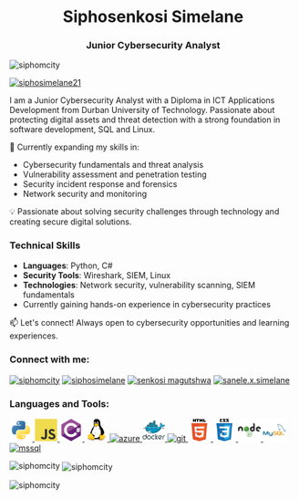 <h1 align="center">Siphosenkosi Simelane</h1>
<h3 align="center">Junior Cybersecurity Analyst</h3>

<p align="left"> <img src="https://komarev.com/ghpvc/?username=siphomcity&label=Profile%20views&color=0e75b6&style=flat" alt="siphomcity" /> </p>

<p align="left"> <a href="https://x.com/SiphoSimelane21?t=b_ROxXuLTa0gDqbUoirILA&s=09" target="blank"><img src="https://x.com/SiphoSimelane21?t=b_ROxXuLTa0gDqbUoirILA&s=09?logo=twitter&style=for-the-badge" alt="siphosimelane21" /></a> </p>

I am a Junior Cybersecurity Analyst with a Diploma in ICT Applications Development from Durban University of Technology. Passionate about protecting digital assets and threat detection with a strong foundation in software development, SQL and Linux.

🚀 Currently expanding my skills in:
- Cybersecurity fundamentals and threat analysis
- Vulnerability assessment and penetration testing
- Security incident response and forensics
- Network security and monitoring

💡 Passionate about solving security challenges through technology and creating secure digital solutions.

### Technical Skills
- **Languages**: Python, C#
- **Security Tools**: Wireshark, SIEM, Linux
- **Technologies**: Network security, vulnerability scanning, SIEM fundamentals
- Currently gaining hands-on experience in cybersecurity practices

📫 Let's connect! Always open to cybersecurity opportunities and learning experiences.

<h3 align="left">Connect with me:</h3>
<p align="left">
<a href="https://x.com/SiphoSimelane21?t=b_ROxXuLTa0gDqbUoirILA&s=09" target="blank"><img align="center" src="https://raw.githubusercontent.com/rahuldkjain/github-profile-readme-generator/master/src/images/icons/Social/twitter.svg" alt="siphomcity" height="30" width="40" /></a>
<a href="https://www.linkedin.com/in/sipho-simelane-215712241?utm_source=share&utm_campaign=share_via&utm_content=profile&utm_medium=android_app" target="blank"><img align="center" src="https://raw.githubusercontent.com/rahuldkjain/github-profile-readme-generator/master/src/images/icons/Social/linked-in-alt.svg" alt="siphosimelane" height="30" width="40" /></a>
<a href="https://www.facebook.com/share/16pYxDAVhN/" target="blank"><img align="center" src="https://raw.githubusercontent.com/rahuldkjain/github-profile-readme-generator/master/src/images/icons/Social/facebook.svg" alt="senkosi magutshwa" height="30" width="40" /></a>
<a href="https://www.instagram.com/sanele.x.simelane?igsh=MXRucjZ0dzY5MnkwNQ==" target="blank"><img align="center" src="https://raw.githubusercontent.com/rahuldkjain/github-profile-readme-generator/master/src/images/icons/Social/instagram.svg" alt="sanele.x.simelane" height="30" width="40" /></a>
</p>

<h3 align="left">Languages and Tools:</h3>
<p align="left"> <a href="https://www.python.org" target="_blank" rel="noreferrer"> <img src="https://raw.githubusercontent.com/devicons/devicon/master/icons/python/python-original.svg" alt="python" width="40" height="40"/> </a> <a href="https://developer.mozilla.org/en-US/docs/Web/JavaScript" target="_blank" rel="noreferrer"> <img src="https://raw.githubusercontent.com/devicons/devicon/master/icons/javascript/javascript-original.svg" alt="javascript" width="40" height="40"/> </a> <a href="https://www.w3schools.com/cs/" target="_blank" rel="noreferrer"> <img src="https://raw.githubusercontent.com/devicons/devicon/master/icons/csharp/csharp-original.svg" alt="csharp" width="40" height="40"/> </a> <a href="https://www.linux.org/" target="_blank" rel="noreferrer"> <img src="https://raw.githubusercontent.com/devicons/devicon/master/icons/linux/linux-original.svg" alt="linux" width="40" height="40"/> </a> <a href="https://azure.microsoft.com/en-in/" target="_blank" rel="noreferrer"> <img src="https://www.vectorlogo.zone/logos/microsoft_azure/microsoft_azure-icon.svg" alt="azure" width="40" height="40"/> </a> <a href="https://www.docker.com/" target="_blank" rel="noreferrer"> <img src="https://raw.githubusercontent.com/devicons/devicon/master/icons/docker/docker-original-wordmark.svg" alt="docker" width="40" height="40"/> </a> <a href="https://git-scm.com/" target="_blank" rel="noreferrer"> <img src="https://www.vectorlogo.zone/logos/git-scm/git-scm-icon.svg" alt="git" width="40" height="40"/> </a> <a href="https://www.w3.org/html/" target="_blank" rel="noreferrer"> <img src="https://raw.githubusercontent.com/devicons/devicon/master/icons/html5/html5-original-wordmark.svg" alt="html5" width="40" height="40"/> </a> <a href="https://www.w3schools.com/css/" target="_blank" rel="noreferrer"> <img src="https://raw.githubusercontent.com/devicons/devicon/master/icons/css3/css3-original-wordmark.svg" alt="css3" width="40" height="40"/> </a> <a href="https://nodejs.org" target="_blank" rel="noreferrer"> <img src="https://raw.githubusercontent.com/devicons/devicon/master/icons/nodejs/nodejs-original-wordmark.svg" alt="nodejs" width="40" height="40"/> </a> <a href="https://www.mysql.com/" target="_blank" rel="noreferrer"> <img src="https://raw.githubusercontent.com/devicons/devicon/master/icons/mysql/mysql-original-wordmark.svg" alt="mysql" width="40" height="40"/> </a> <a href="https://www.microsoft.com/en-us/sql-server" target="_blank" rel="noreferrer"> <img src="https://www.svgrepo.com/show/303229/microsoft-sql-server-logo.svg" alt="mssql" width="40" height="40"/> </a> </p>

<p><img align="left" src="https://github-readme-stats.vercel.app/api/top-langs?username=siphomcity&show_icons=true&locale=en&layout=compact" alt="siphomcity" /></p>

<p>&nbsp;<img align="center" src="https://github-readme-stats.vercel.app/api?username=siphomcity&show_icons=true&locale=en" alt="siphomcity" /></p>

<p><img align="center" src="https://github-readme-streak-stats.herokuapp.com/?user=siphomcity&" alt="siphomcity" /></p>
